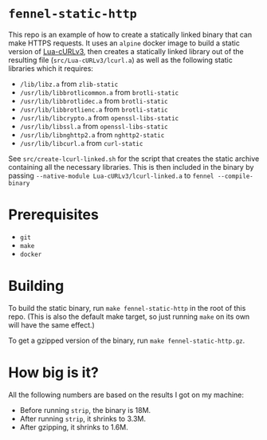 # `fennel-static-http`

This repo is an example of how to create a statically linked binary
that can make HTTPS requests. It uses an `alpine` docker image to
build a static version of [Lua-cURLv3][Lua-cURLv3], then creates a
statically linked library out of the resulting file
(`src/Lua-cURLv3/lcurl.a`) as well as the following static libraries
which it requires:

- `/lib/libz.a` from `zlib-static`
- `/usr/lib/libbrotlicommon.a` from `brotli-static`
- `/usr/lib/libbrotlidec.a` from `brotli-static`
- `/usr/lib/libbrotlienc.a` from `brotli-static`
- `/usr/lib/libcrypto.a` from `openssl-libs-static`
- `/usr/lib/libssl.a` from `openssl-libs-static`
- `/usr/lib/libnghttp2.a` from `nghttp2-static`
- `/usr/lib/libcurl.a` from `curl-static`

See `src/create-lcurl-linked.sh` for the script that creates the
static archive containing all the necessary libraries. This is then
included in the binary by passing `--native-module
Lua-cURLv3/lcurl-linked.a` to `fennel --compile-binary`

# Prerequisites

- `git`
- `make`
- `docker`

# Building

To build the static binary, run `make fennel-static-http` in the root
of this repo. (This is also the default make target, so just running
`make` on its own will have the same effect.)

To get a gzipped version of the binary, run `make fennel-static-http.gz`.

# How big is it?

All the following numbers are based on the results I got on my machine:

- Before running `strip`, the binary is 18M.
- After running `strip`, it shrinks to 3.3M.
- After gzipping, it shrinks to 1.6M.

[Lua-cURLv3]: https://github.com/Lua-cURL/Lua-cURLv3
